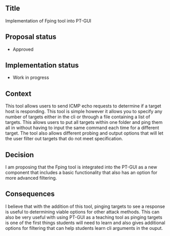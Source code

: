 ## Title

Implementation of Fping tool into PT-GUI

## Proposal status

-   Approved

## Implementation status

-   Work in progress

## Context

This tool allows users to send ICMP echo requests to determine if a target host is responding. This tool is simple however it allows you to specify any number of targets either in the cli or through a file containing a list of targets. This allows users to put all targets within one folder and ping them all in without having to input the same command each time for a different target. The tool also allows different probing and output options that will let the user filter out targets that do not meet specification.

## Decision

I am proposing that the Fping tool is integrated into the PT-GUI as a new component that includes a basic functionality that also has an option for more advanced filtering.

## Consequences

I believe that with the addition of this tool, pinging targets to see a response is useful to determining viable options for other attack methods. This can also be very useful with using PT-GUI as a teaching tool as pinging targets is one of the first things students will need to learn and also gives additional options for filtering that can help students learn cli arguments in the ouput.
